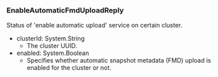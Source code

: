 ### EnableAutomaticFmdUploadReply
Status of 'enable automatic upload' service on certain cluster.

- clusterId: System.String
  - The cluster UUID.
- enabled: System.Boolean
  - Specifies whether automatic snapshot metadata (FMD) upload is enabled
 for the cluster or not.
